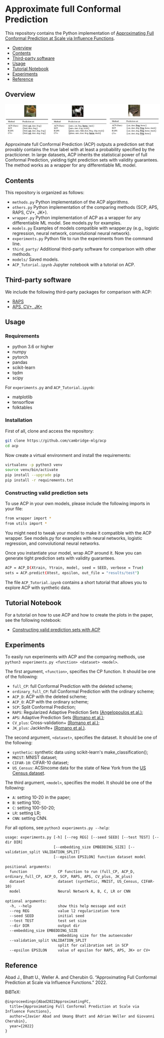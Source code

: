 # Approximate full Conformal Prediction

This repository contains the Python implementation of [Approximating Full Conformal Prediction at Scale via Influence Functions](https://arxiv.org/abs/2202.01315).

* [Overview](#overview)
* [Contents](#contents)
* [Third-party software](#third-party-software)
* [Usage](#usage)
* [Tutorial Notebook](#tutorial-notebook)
* [Experiments](#experiments)
* [Reference](#reference)

## Overview

![alt text](https://github.com/cambridge-mlg/acp/blob/1e0b41a45f7dfe0ad1f02235688a58daa0269c92/ACP.JPG)

Approximate full Conformal Prediction (ACP) outputs a prediction set that provably contains the true label with at least a probability specified by the practicioner. In large datasets, ACP inherits the statistical power of full Conformal Prediction, yielding tight prediction sets with validity guarantees. The method works as a wrapper for any differentiable ML model.

## Contents

This repository is organized as follows:

 - `methods.py` Python implementation of the ACP algorithms.
 - `others.py` Python implementation of the comparing methods (SCP, APS, RAPS, CV+, JK+).
 - `wrapper.py` Python implementation of ACP as a wrapper for any differentiable ML model. See models.py for examples.
 - `models.py` Examples of models compatible with wrapper.py (e.g., logistic regression, neural network, convolutional neural network).
 - `experiments.py` Python file to run the experiments from the command line.
 - `third_party/` Additional third-party software for comparison with other methods.
 - `models/` Saved models.
 - `ACP_Tutorial.ipynb` Jupyter notebook with a tutorial on ACP.
 
## Third-party software

We include the following third-party packages for comparison with ACP:

- [RAPS](https://github.com/aangelopoulos/conformal_classification)
- [APS, CV+, JK+](https://github.com/msesia/arc)
 

## Usage

### Requirements

* python 3.6 or higher
* numpy
* pytorch
* pandas
* scikit-learn
* tqdm
* scipy

For `experiments.py` and `ACP_Tutorial.ipynb`:

* matplotlib
* tensorflow
* folktables

### Installation

First of all, clone and access the repository:

```bash
git clone https://github.com/cambridge-mlg/acp
cd acp
```
Now create a virtual environment and install the requirements:

```bash
virtualenv -p python3 venv
source venv/bin/activate
pip install --upgrade pip
pip install -r requirements.txt
```

### Constructing valid prediction sets

To use ACP in your own models, please include the following imports in your file:

```bash
from wrapper import *
from utils import *
```
You might need to tweak your model to make it compatible with the ACP wrapper. See models.py for examples with neural networks, logistic regression, and convolutional neural networks. 

Once you instantiate your model, wrap ACP around it. Now you can generate tight prediction sets with validity guarantees.

```bash
ACP = ACP_D(Xtrain, Ytrain, model, seed = SEED, verbose = True)
sets = ACP.predict(Xtest, epsilon, out_file = "results/test")
```
The file `ACP_Tutorial.ipynb` contains a short tutorial that allows you to explore ACP with synthetic data.

## Tutorial Notebook

For a tutorial on how to use ACP and how to create the plots in the paper, see the following notebook:

* [Constructing valid prediction sets with ACP](https://github.com/cambridge-mlg/acp/blob/master/ACP_Tutorial.ipynb)

## Experiments

To easily run experiments with ACP and the comparing methods, use `python3 experiments.py <function> <dataset> <model>`.

The first argument, `<function>`, specifies the CP function. It should be one of the following:
 
* `full_CP`: full Conformal Prediction with the deleted scheme;
* `ordinary_full_CP`: full Conformal Prediction with the ordinary scheme;
* `ACP_D`: ACP with the deleted scheme;
* `ACP_O`: ACP with the ordinary scheme;
* `SCP`: Split Conformal Prediction;
* `RAPS`: Regularized Adaptive Prediction Sets [(Angelopoulos et al.)](https://arxiv.org/abs/2009.14193);
* `APS`:  Adaptive Prediction Sets [(Romano et al.)](https://arxiv.org/abs/2006.02544);
* `CV_plus`:  Cross-validation+ [(Romano et al.)](https://arxiv.org/abs/2006.02544);
* `JK_plus`: Jackknife+ [(Romano et al.)](https://arxiv.org/abs/2006.02544).

The second argument, `<dataset>`, specifies the dataset. It should be one of the following:

* `synthetic`: synthetic data using scikit-learn's make_classification();
* `MNIST`: MNIST dataset;
* `CIFAR-10`: CIFAR-10 dataset; 
* `US_Census`: ACSIncome data for the state of New York from the [US Census dataset](https://github.com/zykls/folktables).

The third argument, `<model>`, specifies the model. It should be one of the following:

* `A`: setting 10-20 in the paper;
* `B`: setting 100;
* `C`: setting 100-50-20; 
* `LR`: setting LR;
* `CNN`: setting CNN.

For all options, see `python3 experiments.py --help`:

```
usage: experiments.py [-h] [--reg REG] [--seed SEED] [--test TEST] [--dir DIR] 
                      [--embedding_size EMBEDDING_SIZE] [--validation_split VALIDATION_SPLIT] 
                      [--epsilon EPSILON] function dataset model

positional arguments:
  function              CP function to run (full_CP, ACP_D, ordinary_full_CP, ACP_O, SCP, RAPS, APS, CV_plus, JK_plus)
  dataset               dataset (synthetic, MNIST, US_Census, CIFAR-10)
  model                 Neural Network A, B, C, LR or CNN

optional arguments:
  -h, --help            show this help message and exit
  --reg REG             value l2 regularization term
  --seed SEED           initial seed
  --test TEST           test set size
  --dir DIR             output dir
  --embedding_size EMBEDDING_SIZE
                        embedding size for the autoencoder
  --validation_split VALIDATION_SPLIT
                        split for calibration set in SCP
  --epsilon EPSILON     value of epsilon for RAPS, APS, JK+ or CV+
```

## Reference

Abad J., Bhatt U., Weller A. and Cherubin G. 
“Approximating Full Conformal Prediction at Scale via Influence Functions.” 2022.

 BiBTeX:

```
@inproceedings{Abad2022ApproximatingFC,
  title={Approximating Full Conformal Prediction at Scale via Influence Functions},
  author={Javier Abad and Umang Bhatt and Adrian Weller and Giovanni Cherubin},
  year={2022}
}
```




